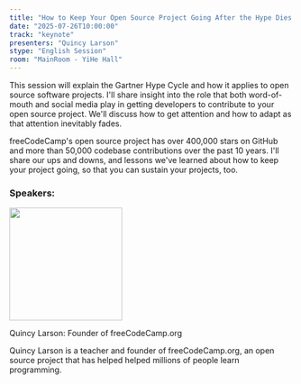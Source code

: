 ```yaml
---
title: "How to Keep Your Open Source Project Going After the Hype Dies Down"
date: "2025-07-26T10:00:00"
track: "keynote"
presenters: "Quincy Larson"
stype: "English Session"
room: "MainRoom - YiHe Hall"
---
```


This session will explain the Gartner Hype Cycle and how it applies to open source software projects. I'll share insight into the role that both word-of-mouth and social media play in getting developers to contribute to your open source project. We'll discuss how to get attention and how to adapt as that attention inevitably fades.

freeCodeCamp's open source project has over 400,000 stars on GitHub and more than 50,000 codebase contributions over the past 10 years. I'll share our ups and downs, and lessons we've learned about how to keep your project going, so that you can sustain your projects, too.

### Speakers:


<img src="https://sessionize.com/image/5abe-400o400o1-swyUNMsPchJr8DQS2Y1pMM.jpg" width="200" /><br/>

Quincy Larson: Founder of freeCodeCamp.org

Quincy Larson is a teacher and founder of freeCodeCamp.org, an open source project that has helped helped millions of people learn programming.